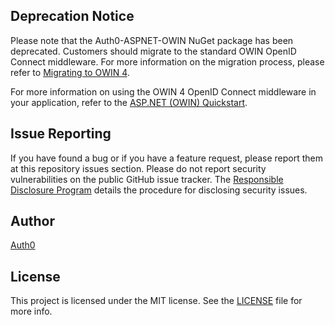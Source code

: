 ## Deprecation Notice

Please note that the Auth0-ASPNET-OWIN NuGet package has been deprecated. Customers should migrate to the standard OWIN OpenID Connect middleware. For more information on the migration process, please refer to [Migrating to OWIN 4](https://auth0.com/docs/quickstart/webapp/aspnet-owin/04-migrating). 

For more information on using the OWIN 4 OpenID Connect middleware in your application, refer to the [ASP.NET (OWIN) Quickstart](https://auth0.com/docs/quickstart/webapp/aspnet-owin).

## Issue Reporting

If you have found a bug or if you have a feature request, please report them at this repository issues section. Please do not report security vulnerabilities on the public GitHub issue tracker. The [Responsible Disclosure Program](https://auth0.com/whitehat) details the procedure for disclosing security issues.

## Author

[Auth0](auth0.com)

## License

This project is licensed under the MIT license. See the [LICENSE](LICENSE) file for more info.
